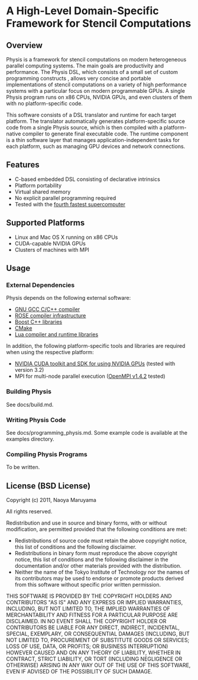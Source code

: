 # A High-Level Domain-Specific Framework for Stencil Computations

## Overview

Physis is a framework for stencil computations on modern heterogeneous
parallel computing systems. The main goals are productivity and
performance. The Physis DSL, which consists of a small set of custom
programming constructs , allows very concise and portable implementations of
stencil computations on a variety of high performance systems with a
particular focus on modern programmable GPUs. A single Physis program
runs on x86 CPUs, NVIDIA GPUs, and even clusters of them with no
platform-specific code.  

This software consists of a DSL translator and runtime for each target
platform. The translator automatically generates platform-specific
source code from a single Physis source, which is then compiled with a
platform-native compiler to generate final executable code. The
runtime component is a thin software layer that manages
application-independent tasks for each platform, such as managing GPU
devices and network connections. 

## Features

* C-based embedded DSL consisting of declarative intrinsics
* Platform portability
* Virtual shared memory
* No explicit parallel programming required
* Tested with the [fourth fastest supercomputer](http://tsubame.gsic.titech.ac.jp)

## Supported Platforms

* Linux and Mac OS X running on x86 CPUs
* CUDA-capable NVIDIA GPUs
* Clusters of machines with MPI

## Usage

### External Dependencies

Physis depends on the following external software:

* [GNU GCC C/C++ compiler](http://gcc.gnu.org/)
* [ROSE compiler infrastructure](http://www.rosecompiler.org/)
* [Boost C++ libraries](http://www.boost.org/)
* [CMake](http://www.cmake.org/)
* [Lua compiler and runtime libraries](http://www.lua.org)

In addition, the following platform-specific tools and libraries are
required when using the respective platform:

* [NVIDIA CUDA toolkit and SDK for using NVIDIA GPUs](http://developer.nvidia.com/cuda-downloads) (tested with version 3.2)
* MPI for multi-node parallel execution
  ([OpenMPI v1.4.2](http://www.open-mpi.org/) tested)

### Building Physis

See docs/build.md.
  
### Writing Physis Code

See docs/programming_physis.md. Some example code is available at the
examples directory.  

### Compiling Physis Programs

To be written.

## License (BSD License)

Copyright (c) 2011, Naoya Maruyama

All rights reserved.

Redistribution and use in source and binary forms, with or without
modification, are permitted provided that the following conditions are
met: 

* Redistributions of source code must retain the above copyright
  notice, this list of conditions and the following disclaimer. 
* Redistributions in binary form must reproduce the above copyright
  notice, this list of conditions and the following disclaimer in the
  documentation and/or other materials provided with the
  distribution. 
* Neither the name of the Tokyo Institute of Technology nor the names
  of its contributors may be used to endorse or promote products
  derived from this software without specific prior written
  permission. 

THIS SOFTWARE IS PROVIDED BY THE COPYRIGHT HOLDERS AND CONTRIBUTORS
"AS IS" AND ANY EXPRESS OR IMPLIED WARRANTIES, INCLUDING, BUT NOT
LIMITED TO, THE IMPLIED WARRANTIES OF MERCHANTABILITY AND FITNESS FOR
A PARTICULAR PURPOSE ARE DISCLAIMED. IN NO EVENT SHALL THE COPYRIGHT
HOLDER OR CONTRIBUTORS BE LIABLE FOR ANY DIRECT, INDIRECT, INCIDENTAL,
SPECIAL, EXEMPLARY, OR CONSEQUENTIAL DAMAGES (INCLUDING, BUT NOT
LIMITED TO, PROCUREMENT OF SUBSTITUTE GOODS OR SERVICES; LOSS OF USE,
DATA, OR PROFITS; OR BUSINESS INTERRUPTION) HOWEVER CAUSED AND ON ANY
THEORY OF LIABILITY, WHETHER IN CONTRACT, STRICT LIABILITY, OR TORT
(INCLUDING NEGLIGENCE OR OTHERWISE) ARISING IN ANY WAY OUT OF THE USE
OF THIS SOFTWARE, EVEN IF ADVISED OF THE POSSIBILITY OF SUCH DAMAGE. 
